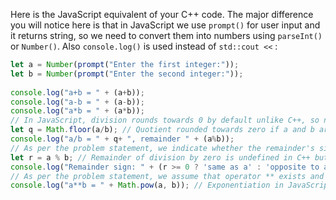 Here is the JavaScript equivalent of your C++ code. The major difference you will notice here is that in JavaScript we use `prompt()` for user input and it returns string, so we need to convert them into numbers using `parseInt()` or `Number()`. Also `console.log()` is used instead of `std::cout <<` :

```javascript
let a = Number(prompt("Enter the first integer:"));
let b = Number(prompt("Enter the second integer:"));
  
console.log("a+b = " + (a+b));
console.log("a-b = " + (a-b));
console.log("a*b = " + (a*b));
// In JavaScript, division rounds towards 0 by default unlike C++, so no specific indication for quotient rounding is necessary.
let q = Math.floor(a/b); // Quotient rounded towards zero if a and b are integers.
console.log("a/b = " + q+ ", remainder " + (a%b)); 
// As per the problem statement, we indicate whether the remainder's sign matches the first or second operand.
let r = a % b; // Remainder of division by zero is undefined in C++ but not in JavaScript. Hence error handling has been omitted here.
console.log("Remainder sign: " + (r >= 0 ? 'same as a' : 'opposite to a')); 
// As per the problem statement, we assume that operator ** exists and is used for exponentiation like C++. 
console.log("a**b = " + Math.pow(a, b)); // Exponentiation in JavaScript
```

